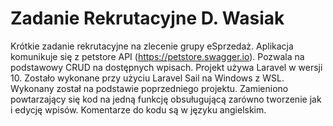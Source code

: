 # Zadanie Rekrutacyjne D. Wasiak
Krótkie zadanie rekrutacyjne na zlecenie grupy eSprzedaż.
Aplikacja komunikuje się z petstore API (https://petstore.swagger.io). Pozwala na podstawowy CRUD na dostępnych wpisach.
Projekt używa Laravel w wersji 10. Zostało wykonane przy użyciu Laravel Sail na Windows z WSL. Wykonany został na podstawie poprzedniego projektu. Zamieniono powtarzający się kod na jedną funkcję obsuługującą zarówno tworzenie jak i edycję wpisów. Komentarze do kodu są w języku angielskim.
